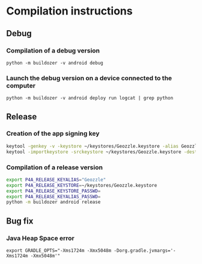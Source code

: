 # Compilation instructions

## Debug

### Compilation of a debug version

`python -m buildozer -v android debug`

### Launch the debug version on a device connected to the computer

`python -m buildozer -v android deploy run logcat | grep python`

## Release

### Creation of the app signing key

```bash
keytool -genkey -v -keystore ~/keystores/Geozzle.keystore -alias Geozzle -keyalg RSA -keysize 2048 -validity 10000
keytool -importkeystore -srckeystore ~/keystores/Geozzle.keystore -destkeystore ~/keystores/Geozzle.keystore -deststoretype pkcs12
```

### Compilation of a release version

```bash
export P4A_RELEASE_KEYALIAS="Geozzle"
export P4A_RELEASE_KEYSTORE=~/keystores/Geozzle.keystore
export P4A_RELEASE_KEYSTORE_PASSWD=
export P4A_RELEASE_KEYALIAS_PASSWD=
python -m buildozer android release
```

## Bug fix

### Java Heap Space error

`export GRADLE_OPTS="-Xms1724m -Xmx5048m -Dorg.gradle.jvmargs='-Xms1724m -Xmx5048m'"`